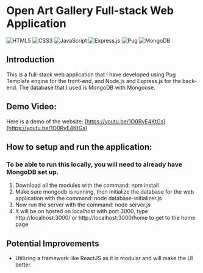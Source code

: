 # Open Art Gallery Full-stack Web Application
![HTML5](https://img.shields.io/badge/html5-%23E34F26.svg?style=for-the-badge&logo=html5&logoColor=white)
![CSS3](https://img.shields.io/badge/css3-%231572B6.svg?style=for-the-badge&logo=css3&logoColor=white)
![JavaScript](https://img.shields.io/badge/javascript-%23323330.svg?style=for-the-badge&logo=javascript&logoColor=%23F7DF1E)
![Express.js](https://img.shields.io/badge/express.js-%23404d59.svg?style=for-the-badge&logo=express&logoColor=%2361DAFB)
![Pug](https://img.shields.io/badge/Pug-FFF?style=for-the-badge&logo=pug&logoColor=A86454)
![MongoDB](https://img.shields.io/badge/MongoDB-%234ea94b.svg?style=for-the-badge&logo=mongodb&logoColor=white)

## Introduction
This is a full-stack web application that I have developed using Pug Template engine for the front-end, and Node.js and Express.js for the back-end. The database that I used is MongoDB with Mongoose.

## Demo Video:
Here is a demo of the website: [https://youtu.be/1O0RyE4KtGs](https://youtu.be/1O0RyE4KtGs)

## How to setup and run the application:
### To be able to run this locally, you will need to already have MongoDB set up.
1. Download all the modules with the command: npm install
2. Make sure mongodb is running, then initialize the database for the web application with
the command: node database-initializer.js
3. Now run the server with the command: node server.js
4. It will be on hosted on localhost with port 3000, type http://localhost:3000/ or
http://localhost:3000/home to get to the home page

## Potential Improvements
- Utilizing a framework like ReactJS as it is modular and will make the UI better.
